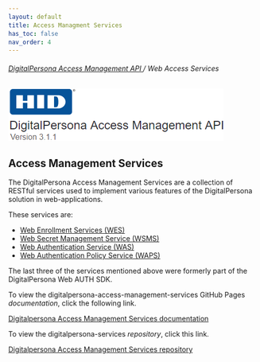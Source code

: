 ```yaml
---
layout: default
title: Access Managment Services
has_toc: false
nav_order: 4
---
```


###### [DigitalPersona Access Management API ](https://lenhodgeman.github.io/digitalpersona-access-management-api/)/ Web Access Services  

![](assets/HID-logo.png)  

## Access Management Services  

The DigitalPersona Access Management Services are a collection of RESTful services used to implement various features of the DigitalPersona solution in web-applications.

These services are:

- [Web Enrollment Services (WES)](https://lenhodgeman.github.io/digitalpersona-access-management-services/docs/wes.html)
- [Web Secret Management Service (WSMS)](https://lenhodgeman.github.io/digitalpersona-access-management-services/docs/wsms.html)  
- [Web Authentication Service (WAS)](https://lenhodgeman.github.io/digitalpersona-access-management-services/docs/wsms.html)
- [Web Authentication Policy Service (WAPS)](https://lenhodgeman.github.io/digitalpersona-access-management-services/docs/waps.html)

The last three of the services mentioned above were formerly part of the DigitalPersona Web AUTH SDK.

To view the digitalpersona-access-management-services GitHub Pages *documentation*, click the following link.

[Digitalpersona Access Management Services documentation](https://lenhodgeman.github.io/digitalpersona-access-management-services/)

To view the digitalpersona-services *repository*, click this link.

[Digitalpersona Access Management Services repository](https://github.com/LenHodgeman/digitalpersona-access-management-services/)
